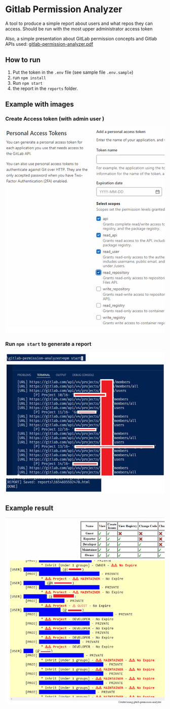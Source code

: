 # Gitlab Permission Analyzer

A tool to produce a simple report about users and what repos they can access. Should be run with the most upper administrator access token

Also, a simple presentation about GitLab permission concepts and Gitlab APIs used: [gitlab-permission-analyzer.pdf](./doc.files/gitlab-permission-analyzer.pdf)

## How to run

1. Put the token in the `.env` file (see sample file `.env.sample`)
2. run `npm install`
2. Run `npm start`
3.  the report in the `reports` folder.

## Example with images

### Create Access token (with admin user )

![step1](./doc.files/1.make.pat.png)

### Run `npm start` to generate a report

![step2](./doc.files/2.npm.start.png)

## Example result 

![step3](./doc.files/3.open.report.png)

